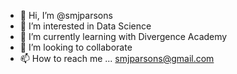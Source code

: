 - 👋 Hi, I’m @smjparsons
- 👀 I’m interested in Data Science
- 🌱 I’m currently learning with Divergence Academy
- 💞️ I’m looking to collaborate
- 📫 How to reach me ... smjparsons@gmail.com

<!---
smjparsons/smjparsons is a ✨ special ✨ repository because its `README.md` (this file) appears on your GitHub profile.
You can click the Preview link to take a look at your changes.
--->
